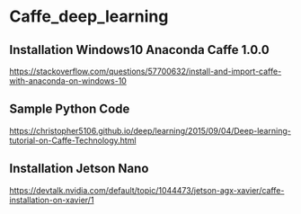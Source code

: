 # Caffe_deep_learning
## Installation Windows10 Anaconda Caffe 1.0.0
https://stackoverflow.com/questions/57700632/install-and-import-caffe-with-anaconda-on-windows-10
## Sample Python Code
https://christopher5106.github.io/deep/learning/2015/09/04/Deep-learning-tutorial-on-Caffe-Technology.html
## Installation Jetson Nano
https://devtalk.nvidia.com/default/topic/1044473/jetson-agx-xavier/caffe-installation-on-xavier/1
